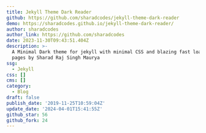 ```yaml
---
title: Jekyll Theme Dark Reader
github: https://github.com/sharadcodes/jekyll-theme-dark-reader
demo: https://sharadcodes.github.io/jekyll-theme-dark-reader/
author: sharadcodes
author_link: https://github.com/sharadcodes
date: 2023-11-30T09:43:51.404Z
description: >-
  A Minimal Dark theme for jekyll with minimal CSS and blazing fast loading of
  pages by Sharad Raj Singh Maurya
ssg:
  - Jekyll
css: []
cms: []
category:
  - Blog
draft: false
publish_date: '2019-11-25T10:59:04Z'
update_date: '2024-04-01T15:41:55Z'
github_star: 56
github_fork: 24
---
```

